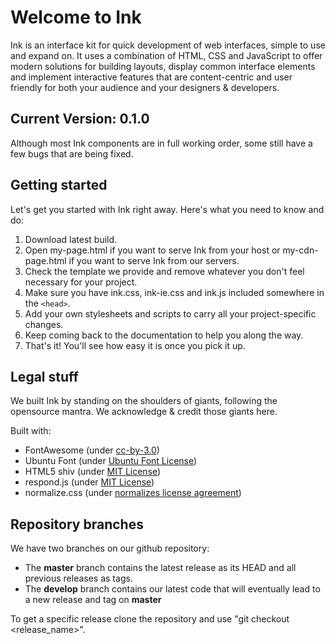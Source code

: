 # Welcome to Ink

Ink is an interface kit for quick development of web interfaces, simple to use and expand on. It uses a combination of HTML, CSS and JavaScript to offer modern solutions for building layouts, display common interface elements and implement interactive features that are content-centric and user friendly for both your audience and your designers & developers.

## Current Version: 0.1.0

Although most Ink components are in full working order, some still have a few bugs that are being fixed.

## Getting started

Let's get you started with Ink right away. Here's what you need to know and do:

1. Download latest build.
2. Open my-page.html if you want to serve Ink from your host or my-cdn-page.html if you want to serve Ink from our servers.
3. Check the template we provide and remove whatever you don't feel necessary for your project.
4. Make sure you have ink.css, ink-ie.css and ink.js included somewhere in the `<head>`.
5. Add your own stylesheets and scripts to carry all your project-specific changes.
6. Keep coming back to the documentation to help you along the way.
7. That's it! You'll see how easy it is once you pick it up.

## Legal stuff

We built Ink by standing on the shoulders of giants, following the opensource mantra. We acknowledge & credit those giants here.

Built with:

* FontAwesome (under [cc-by-3.0](http://creativecommons.org/licenses/by/3.0/))
* Ubuntu Font (under [Ubuntu Font License](http://font.ubuntu.com/licence/))
* HTML5 shiv (under [MIT License](http://opensource.org/licenses/MIT))
* respond.js (under [MIT License](http://opensource.org/licenses/MIT))
* normalize.css (under [normalizes license agreement](https://github.com/necolas/normalize.css/blob/master/LICENSE.md))

## Repository branches
    
We have two branches on our github repository:

* The **master** branch contains the latest release as its HEAD and all previous releases as tags.
* The **develop** branch contains our latest code that will eventually lead to a new release and tag on **master**

To get a specific release clone the repository and use "git checkout <release_name>".